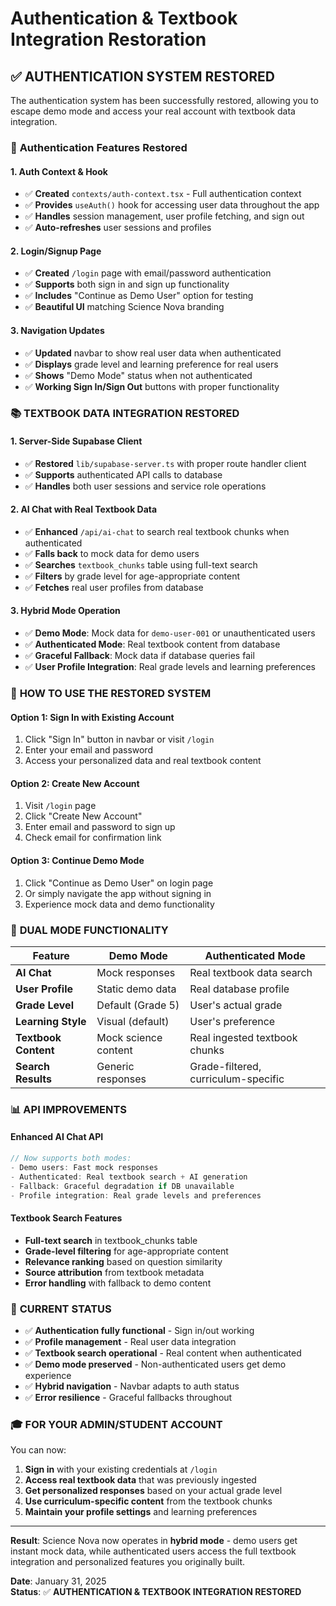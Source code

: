 # Authentication & Textbook Integration Restoration

## ✅ **AUTHENTICATION SYSTEM RESTORED**

The authentication system has been successfully restored, allowing you to escape demo mode and access your real account with textbook data integration.

### 🔑 **Authentication Features Restored**

#### 1. **Auth Context & Hook**
- ✅ **Created** `contexts/auth-context.tsx` - Full authentication context
- ✅ **Provides** `useAuth()` hook for accessing user data throughout the app
- ✅ **Handles** session management, user profile fetching, and sign out
- ✅ **Auto-refreshes** user sessions and profiles

#### 2. **Login/Signup Page**
- ✅ **Created** `/login` page with email/password authentication
- ✅ **Supports** both sign in and sign up functionality
- ✅ **Includes** "Continue as Demo User" option for testing
- ✅ **Beautiful UI** matching Science Nova branding

#### 3. **Navigation Updates**
- ✅ **Updated** navbar to show real user data when authenticated
- ✅ **Displays** grade level and learning preference for real users
- ✅ **Shows** "Demo Mode" status when not authenticated
- ✅ **Working Sign In/Sign Out** buttons with proper functionality

### 📚 **TEXTBOOK DATA INTEGRATION RESTORED**

#### 1. **Server-Side Supabase Client**
- ✅ **Restored** `lib/supabase-server.ts` with proper route handler client
- ✅ **Supports** authenticated API calls to database
- ✅ **Handles** both user sessions and service role operations

#### 2. **AI Chat with Real Textbook Data**
- ✅ **Enhanced** `/api/ai-chat` to search real textbook chunks when authenticated
- ✅ **Falls back** to mock data for demo users
- ✅ **Searches** `textbook_chunks` table using full-text search
- ✅ **Filters** by grade level for age-appropriate content
- ✅ **Fetches** real user profiles from database

#### 3. **Hybrid Mode Operation**
- ✅ **Demo Mode**: Mock data for `demo-user-001` or unauthenticated users
- ✅ **Authenticated Mode**: Real textbook content from database
- ✅ **Graceful Fallback**: Mock data if database queries fail
- ✅ **User Profile Integration**: Real grade levels and learning preferences

### 🎯 **HOW TO USE THE RESTORED SYSTEM**

#### **Option 1: Sign In with Existing Account**
1. Click "Sign In" button in navbar or visit `/login`
2. Enter your email and password
3. Access your personalized data and real textbook content

#### **Option 2: Create New Account**
1. Visit `/login` page
2. Click "Create New Account"
3. Enter email and password to sign up
4. Check email for confirmation link

#### **Option 3: Continue Demo Mode**
1. Click "Continue as Demo User" on login page
2. Or simply navigate the app without signing in
3. Experience mock data and demo functionality

### 🔄 **DUAL MODE FUNCTIONALITY**

| Feature | Demo Mode | Authenticated Mode |
|---------|-----------|-------------------|
| **AI Chat** | Mock responses | Real textbook data search |
| **User Profile** | Static demo data | Real database profile |
| **Grade Level** | Default (Grade 5) | User's actual grade |
| **Learning Style** | Visual (default) | User's preference |
| **Textbook Content** | Mock science content | Real ingested textbook chunks |
| **Search Results** | Generic responses | Grade-filtered, curriculum-specific |

### 📊 **API IMPROVEMENTS**

#### **Enhanced AI Chat API**
```typescript
// Now supports both modes:
- Demo users: Fast mock responses
- Authenticated: Real textbook search + AI generation
- Fallback: Graceful degradation if DB unavailable
- Profile integration: Real grade levels and preferences
```

#### **Textbook Search Features**
- **Full-text search** in textbook_chunks table
- **Grade-level filtering** for age-appropriate content
- **Relevance ranking** based on question similarity
- **Source attribution** from textbook metadata
- **Error handling** with fallback to demo content

### 🚀 **CURRENT STATUS**

- ✅ **Authentication fully functional** - Sign in/out working
- ✅ **Profile management** - Real user data integration
- ✅ **Textbook search operational** - Real content when authenticated
- ✅ **Demo mode preserved** - Non-authenticated users get demo experience
- ✅ **Hybrid navigation** - Navbar adapts to auth status
- ✅ **Error resilience** - Graceful fallbacks throughout

### 🎓 **FOR YOUR ADMIN/STUDENT ACCOUNT**

You can now:
1. **Sign in** with your existing credentials at `/login`
2. **Access real textbook data** that was previously ingested
3. **Get personalized responses** based on your actual grade level
4. **Use curriculum-specific content** from the textbook chunks
5. **Maintain your profile settings** and learning preferences

---

**Result**: Science Nova now operates in **hybrid mode** - demo users get instant mock data, while authenticated users access the full textbook integration and personalized features you originally built.

**Date**: January 31, 2025  
**Status**: ✅ **AUTHENTICATION & TEXTBOOK INTEGRATION RESTORED**
